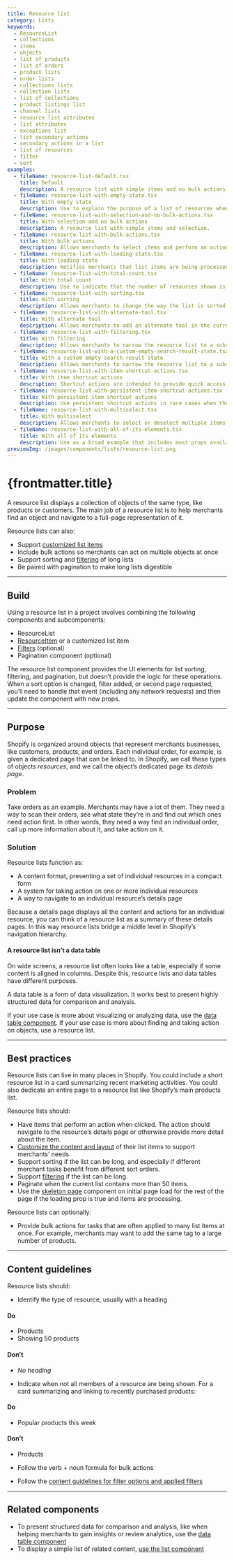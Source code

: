 ```yaml
---
title: Resource list
category: Lists
keywords:
  - ResourceList
  - collections
  - items
  - objects
  - list of products
  - list of orders
  - product lists
  - order lists
  - collections lists
  - collection lists
  - list of collections
  - product listings list
  - channel lists
  - resource list attributes
  - list attributes
  - exceptions list
  - list secondary actions
  - secondary actions in a list
  - list of resources
  - filter
  - sort
examples:
  - fileName: resource-list-default.tsx
    title: Default
    description: A resource list with simple items and no bulk actions, sorting, or filtering.
  - fileName: resource-list-with-empty-state.tsx
    title: With empty state
    description: Use to explain the purpose of a list of resources when no resources exist yet. This allows a smooth transition from a list in a loading state to a list where zero, one, or many resources exist.
  - fileName: resource-list-with-selection-and-no-bulk-actions.tsx
    title: With selection and no bulk actions
    description: A resource list with simple items and selection.
  - fileName: resource-list-with-bulk-actions.tsx
    title: With bulk actions
    description: Allows merchants to select items and perform an action on the selection.
  - fileName: resource-list-with-loading-state.tsx
    title: With loading state
    description: Notifies merchants that list items are being processed.
  - fileName: resource-list-with-total-count.tsx
    title: With total count
    description: Use to indicate that the number of resources shown is a subset of the total number of resources in the list.
  - fileName: resource-list-with-sorting.tsx
    title: With sorting
    description: Allows merchants to change the way the list is sorted by selecting one of several options from a [Select](https://polaris.shopify.com/components/select) control.
  - fileName: resource-list-with-alternate-tool.tsx
    title: With alternate tool
    description: Allows merchants to add an alternate tool in the current sort option location when sort may not be the most relevant action for the current list.
  - fileName: resource-list-with-filtering.tsx
    title: With filtering
    description: Allows merchants to narrow the resource list to a subset of the original items.
  - fileName: resource-list-with-a-custom-empty-search-result-state.tsx
    title: With a custom empty search result state
    description: Allows merchants to narrow the resource list to a subset of the original items. If the filters or search applied return no results, then display a custom empty search state.
  - fileName: resource-list-with-item-shortcut-actions.tsx
    title: With item shortcut actions
    description: Shortcut actions are intended to provide quick access to popular actions from the resource’s details page. They are shown when the mouse is hovered over the list item, and are not shown on small screen devices, so the action must also be accessible in another way.
  - fileName: resource-list-with-persistent-item-shortcut-actions.tsx
    title: With persistent item shortcut actions
    description: Use persistent shortcut actions in rare cases when the action cannot be made available on the item’s details page. Persistent shortcut actions roll up into an overflow menu on small screens.
  - fileName: resource-list-with-multiselect.tsx
    title: With multiselect
    description: Allows merchants to select or deselect multiple items at once.
  - fileName: resource-list-with-all-of-its-elements.tsx
    title: With all of its elements
    description: Use as a broad example that includes most props available to resource list.
previewImg: /images/components/lists/resource-list.png
---
```


# {frontmatter.title}

<Lede>

A resource list displays a collection of objects of the same type, like products or customers. The main job of a resource list is to help merchants find an object and navigate to a full-page representation of it.

</Lede>

<Examples />

<Props componentName={frontmatter.title} />

Resource lists can also:

- Support [customized list items](https://polaris.shopify.com/components/resource-item)
- Include bulk actions so merchants can act on multiple objects at once
- Support sorting and [filtering](https://polaris.shopify.com/components/filters) of long lists
- Be paired with pagination to make long lists digestible

---

## Build

Using a resource list in a project involves combining the following components and subcomponents:

- ResourceList
- [ResourceItem](https://polaris.shopify.com/components/resource-item) or a customized list item
- [Filters](https://polaris.shopify.com/components/filters) (optional)
- Pagination component (optional)

The resource list component provides the UI elements for list sorting, filtering, and pagination, but doesn’t provide the logic for these operations. When a sort option is changed, filter added, or second page requested, you’ll need to handle that event (including any network requests) and then update the component with new props.

---

## Purpose

Shopify is organized around objects that represent merchants businesses, like customers, products, and orders. Each individual order, for example, is given a dedicated page that can be linked to. In Shopify, we call these types of objects _resources_, and we call the object’s dedicated page its _details page_.

### Problem

Take orders as an example. Merchants may have a lot of them. They need a way to scan their orders, see what state they’re in and find out which ones need action first. In other words, they need a way find an individual order, call up more information about it, and take action on it.

### Solution

Resource lists function as:

- A content format, presenting a set of individual resources in a compact form
- A system for taking action on one or more individual resources
- A way to navigate to an individual resource’s details page

Because a details page displays all the content and actions for an individual resource, you can think of a resource list as a summary of these details pages. In this way resource lists bridge a middle level in Shopify’s navigation hierarchy.

#### A resource list isn’t a data table

On wide screens, a resource list often looks like a table, especially if some content is aligned in columns. Despite this, resource lists and data tables have different purposes.

A data table is a form of data visualization. It works best to present highly structured data for comparison and analysis.

If your use case is more about visualizing or analyzing data, use the [data table component](https://polaris.shopify.com/components/data-table). If your use case is more about finding and taking action on objects, use a resource list.

---

## Best practices

Resource lists can live in many places in Shopify. You could include a short resource list in a card summarizing recent marketing activities. You could also dedicate an entire page to a resource list like Shopify’s main products list.

Resource lists should:

- Have items that perform an action when clicked. The action should navigate to the resource’s details page or otherwise provide more detail about the item.
- [Customize the content and layout](https://polaris.shopify.com/components/resource-item) of their list items to support merchants’ needs.
- Support sorting if the list can be long, and especially if different merchant tasks benefit from different sort orders.
- Support [filtering](https://polaris.shopify.com/components/filters) if the list can be long.
- Paginate when the current list contains more than 50 items.
- Use the [skeleton page](https://polaris.shopify.com/components/skeleton-page) component on initial page load for the rest of the page if the loading prop is true and items are processing.

Resource lists can optionally:

- Provide bulk actions for tasks that are often applied to many list items at once. For example, merchants may want to add the same tag to a large number of products.

---

## Content guidelines

Resource lists should:

- Identify the type of resource, usually with a heading

<DoDont>

#### Do

- Products
- Showing 50 products

#### Don’t

- _No heading_

</DoDont>

- Indicate when not all members of a resource are being shown. For a card summarizing and linking to recently purchased products:

<DoDont>

#### Do

- Popular products this week

#### Don’t

- Products

</DoDont>

- Follow the verb + noun formula for bulk actions

- Follow the [content guidelines for filter options and applied filters](https://polaris.shopify.com/components/filters#content-guidelines)

---

## Related components

- To present structured data for comparison and analysis, like when helping merchants to gain insights or review analytics, use the [data table component](https://polaris.shopify.com/components/tables/data-table)
- To display a simple list of related content, [use the list component](https://polaris.shopify.com/components/lists/list)
